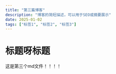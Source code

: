 ```yaml
---
title: "第三篇博客"
description: "博客的简短描述，可以用于SEO或摘要展示"
date: 2025-01-02
tags: ["标签1", "标签2", "标签3"]
---
```

# 标题呀标题

这是第三个md文件！！！！
